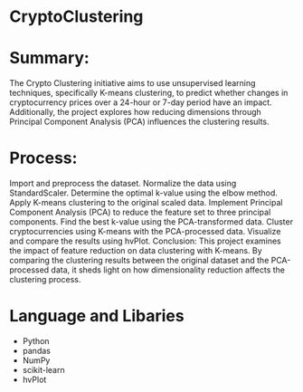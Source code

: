 # CryptoClustering

# Summary:
The Crypto Clustering initiative aims to use unsupervised learning techniques, specifically K-means clustering, to predict whether changes in cryptocurrency prices over a 24-hour or 7-day period have an impact. Additionally, the project explores how reducing dimensions through Principal Component Analysis (PCA) influences the clustering results.

# Process:

Import and preprocess the dataset.
Normalize the data using StandardScaler.
Determine the optimal k-value using the elbow method.
Apply K-means clustering to the original scaled data.
Implement Principal Component Analysis (PCA) to reduce the feature set to three principal components.
Find the best k-value using the PCA-transformed data.
Cluster cryptocurrencies using K-means with the PCA-processed data.
Visualize and compare the results using hvPlot.
Conclusion:
This project examines the impact of feature reduction on data clustering with K-means. By comparing the clustering results between the original dataset and the PCA-processed data, it sheds light on how dimensionality reduction affects the clustering process.

# Language and Libaries
- Python
- pandas
- NumPy
- scikit-learn
- hvPlot
